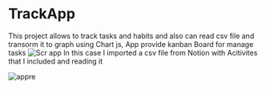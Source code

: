 # TrackApp
This project allows to track tasks and habits and also can read csv file and transorm it to graph using Chart js, App provide kanban Board for manage tasks 
![Scr app](https://github.com/medmks/TrackApp/assets/90214045/017caf19-3eda-42a9-b4d9-4488762e48da)
In this case I imported a csv file from Notion with Acitivites that I included and reading it 

![appre](https://github.com/medmks/TrackApp/assets/90214045/fcce5798-5988-41f3-b2fe-a08aff768dd6)
